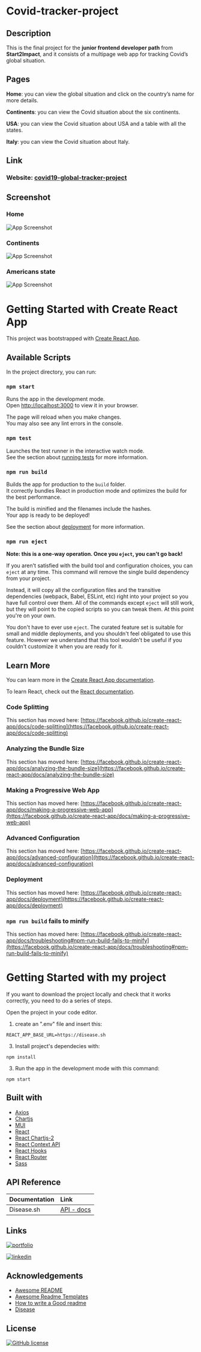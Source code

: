 # Covid-tracker-project

## Description
This is the final project for the **junior frontend developer path** from **Start2Impact**, 
and it consists of a multipage web app for tracking Covid’s global situation.

## Pages
**Home**: you can view the global situation and click on the country’s name for more details.

**Continents**: you can view the Covid situation about the six continents.

**USA**: you can view the Covid situation about USA and a table with all the states.

**Italy**: you can view the Covid situation about Italy.



## Link
### Website: [covid19-global-tracker-project](https://covid19-global-tracker-project.netlify.app/)

## Screenshot
### Home
![App Screenshot](/src/assets/img/covid-global-situation-screenshot.png)

### Continents 
![App Screenshot](src/assets/img/covid-continents-situation-screenshot.png)

### Americans state
![App Screenshot](src/assets/img/covid-all-americans-state-situation-screenshot.png)

# Getting Started with Create React App

This project was bootstrapped with [Create React App](https://github.com/facebook/create-react-app).

## Available Scripts

In the project directory, you can run:

### `npm start`

Runs the app in the development mode.\
Open [http://localhost:3000](http://localhost:3000) to view it in your browser.

The page will reload when you make changes.\
You may also see any lint errors in the console.

### `npm test`

Launches the test runner in the interactive watch mode.\
See the section about [running tests](https://facebook.github.io/create-react-app/docs/running-tests) for more information.

### `npm run build`

Builds the app for production to the `build` folder.\
It correctly bundles React in production mode and optimizes the build for the best performance.

The build is minified and the filenames include the hashes.\
Your app is ready to be deployed!

See the section about [deployment](https://facebook.github.io/create-react-app/docs/deployment) for more information.

### `npm run eject`

**Note: this is a one-way operation. Once you `eject`, you can't go back!**

If you aren't satisfied with the build tool and configuration choices, you can `eject` at any time. This command will remove the single build dependency from your project.

Instead, it will copy all the configuration files and the transitive dependencies (webpack, Babel, ESLint, etc) right into your project so you have full control over them. All of the commands except `eject` will still work, but they will point to the copied scripts so you can tweak them. At this point you're on your own.

You don't have to ever use `eject`. The curated feature set is suitable for small and middle deployments, and you shouldn't feel obligated to use this feature. However we understand that this tool wouldn't be useful if you couldn't customize it when you are ready for it.

## Learn More

You can learn more in the [Create React App documentation](https://facebook.github.io/create-react-app/docs/getting-started).

To learn React, check out the [React documentation](https://reactjs.org/).

### Code Splitting

This section has moved here: [https://facebook.github.io/create-react-app/docs/code-splitting](https://facebook.github.io/create-react-app/docs/code-splitting)

### Analyzing the Bundle Size

This section has moved here: [https://facebook.github.io/create-react-app/docs/analyzing-the-bundle-size](https://facebook.github.io/create-react-app/docs/analyzing-the-bundle-size)

### Making a Progressive Web App

This section has moved here: [https://facebook.github.io/create-react-app/docs/making-a-progressive-web-app](https://facebook.github.io/create-react-app/docs/making-a-progressive-web-app)

### Advanced Configuration

This section has moved here: [https://facebook.github.io/create-react-app/docs/advanced-configuration](https://facebook.github.io/create-react-app/docs/advanced-configuration)

### Deployment

This section has moved here: [https://facebook.github.io/create-react-app/docs/deployment](https://facebook.github.io/create-react-app/docs/deployment)

### `npm run build` fails to minify

This section has moved here: [https://facebook.github.io/create-react-app/docs/troubleshooting#npm-run-build-fails-to-minify](https://facebook.github.io/create-react-app/docs/troubleshooting#npm-run-build-fails-to-minify)


# Getting Started with my project

If you want to download the project locally and check that it works correctly, you need to do a series of steps.

Open the project in your code editor.

1. create an ".env" file and insert this: 
 ```
REACT_APP_BASE_URL=https://disease.sh
```

3. Install project's dependecies with:
```
npm install
```
3. Run the app in the development mode with this command:
```
npm start
```


## Built with
- [Axios](https://github.com/axios/axios)
- [Chartjs](https://www.chartjs.org/)
- [MUI](https://mui.com/)
- [React](https://it.reactjs.org/)
- [React Chartjs-2](https://react-chartjs-2.js.org/)
- [React Context API](https://reactjs.org/docs/context.html#api)
- [React Hooks](https://reactjs.org/docs/hooks-intro.html)
- [React Router](https://reactrouter.com/)
- [Sass](https://sass-lang.com/)

## API Reference

| Documentation | Link                                                               |
| :------------ | :----------------------------------------------------------------- |
| Disease.sh    | [API - docs](https://disease.sh/docs/#/)        |


## Links
[![portfolio](https://img.shields.io/badge/my_portfolio-000?style=for-the-badge&logo=ko-fi&logoColor=white)](https://lijo-belardi.github.io/)

[![linkedin](https://img.shields.io/badge/linkedin-0A66C2?style=for-the-badge&logo=linkedin&logoColor=white)](https://www.linkedin.com/in/lijo-belardi-25615918b/)


## Acknowledgements
 - [Awesome README](https://github.com/matiassingers/awesome-readme)
 - [Awesome Readme Templates](https://awesomeopensource.com/project/elangosundar/awesome-README-templates)
 - [How to write a Good readme](https://bulldogjob.com/news/449-how-to-write-a-good-readme-for-your-github-project)
 - [Disease](https://disease.sh/docs/#/)

 ## License
[![GitHub license](https://img.shields.io/github/license/lijo-belardi/covid-tracker?style=for-the-badge)](https://github.com/lijo-belardi/covid-tracker/blob/master/LICENSE)